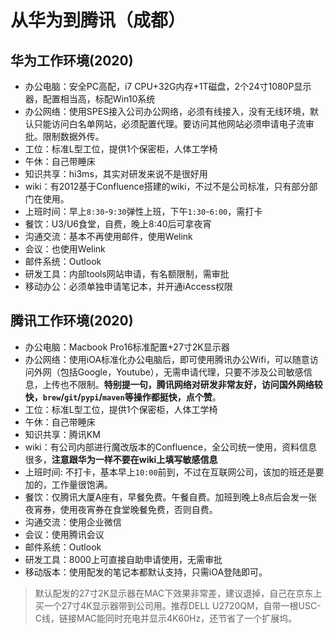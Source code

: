 # 从华为到腾讯（成都）

## 华为工作环境(2020)

- 办公电脑：安全PC高配，i7 CPU+32G内存+1T磁盘，2个24寸1080P显示器，配置相当高，标配Win10系统
- 办公网络：使用SPES接入公司办公网络，必须有线接入，没有无线环境，默认只能访问白名单网站，必须配置代理。要访问其他网站必须申请电子流审批。限制数据外传。
- 工位：标准L型工位，提供1个保密柜，人体工学椅
- 午休：自己带睡床
- 知识共享：hi3ms，其实对研发来说不是很好用
- wiki：有2012基于Confluence搭建的wiki，不过不是公司标准，只有部分部门在使用。
- 上班时间：早上`8:30`-`9:30`弹性上班，下午`1:30`-`6:00`，需打卡
- 餐饮：U3/U6食堂，自费，晚上8:40后可拿夜宵
- 沟通交流：基本不再使用邮件，使用Welink
- 会议：也使用Welink
- 邮件系统：Outlook
- 研发工具：内部tools网站申请，有名额限制，需审批
- 移动办公：必须单独申请笔记本，并开通iAccess权限


## 腾讯工作环境(2020)

- 办公电脑：Macbook Pro16标准配置+27寸2K显示器
- 办公网络：使用iOA标准化办公电脑后，即可使用腾讯办公Wifi，可以随意访问外网（包括Google，Youtube），无需申请代理，只要不涉及公司敏感信息，上传也不限制。**特别提一句，腾讯网络对研发非常友好，访问国外网络较快，`brew`/`git`/`pypi`/`maven`等操作都挺快，点个赞**。
- 工位：标准L型工位，提供1个保密柜，人体工学椅
- 午休：自己带睡床
- 知识共享：腾讯KM
- wiki：有公司内部进行魔改版本的Confluence，全公司统一使用，资料信息很多，**注意跟华为一样不要在wiki上填写敏感信息**
- 上班时间: 不打卡，基本早上`10:00`前到，不过在互联网公司，该加的班还是要加的，工作量很饱满。
- 餐饮：仅腾讯大厦A座有，早餐免费。午餐自费。加班到晚上8点后会发一张夜宵券，使用夜宵券在食堂晚餐免费，否则自费。
- 沟通交流：使用企业微信
- 会议：使用腾讯会议
- 邮件系统：Outlook
- 研发工具：8000上可直接自助申请使用，无需审批
- 移动版本：使用配发的笔记本都默认支持，只需iOA登陆即可。


> 默认配发的27寸2K显示器在MAC下效果非常差，建议退掉，自己在京东上买一个27寸4K显示器带到公司用。推荐DELL U2720QM，自带一根USC-C线，链接MAC能同时充电并显示4K60Hz，还节省了一个扩展坞。